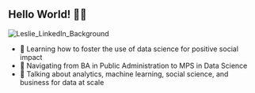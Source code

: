## Hello World! 👩‍💻
![Leslie_LinkedIn_Background](https://user-images.githubusercontent.com/60702562/176076970-51ff0b17-fc3a-4a5a-859a-8993b7d96598.png)

- 💬 Learning how to foster the use of data science for positive social impact
- 📖 Navigating from BA in Public Administration to MPS in Data Science
- 🧲 Talking about analytics, machine learning, social science, and business for data at scale
